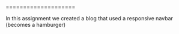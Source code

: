 ====================

In this assignment we created a blog that used a responsive navbar (becomes a hamburger)